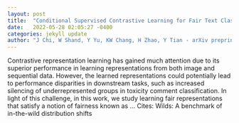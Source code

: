 ```yaml
---
layout: post
title:  "Conditional Supervised Contrastive Learning for Fair Text Classification"
date:   2022-05-28 02:05:27 -0400
categories: jekyll update
author: "J Chi, W Shand, Y Yu, KW Chang, H Zhao, Y Tian - arXiv preprint arXiv:2205.11485, 2022"
---
```

Contrastive representation learning has gained much attention due to its superior performance in learning representations from both image and sequential data. However, the learned representations could potentially lead to performance disparities in downstream tasks, such as increased silencing of underrepresented groups in toxicity comment classification. In light of this challenge, in this work, we study learning fair representations that satisfy a notion of fairness known as … Cites: ‪Wilds: A benchmark of in-the-wild distribution shifts‬
